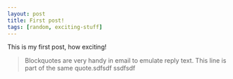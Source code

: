 ```yaml
---
layout: post
title: First post!
tags: [random, exciting-stuff]
---
```


This is my first post, how exciting!
> Blockquotes are very handy in email to emulate reply text.
> This line is part of the same quote.sdfsdf
ssdfsdf
